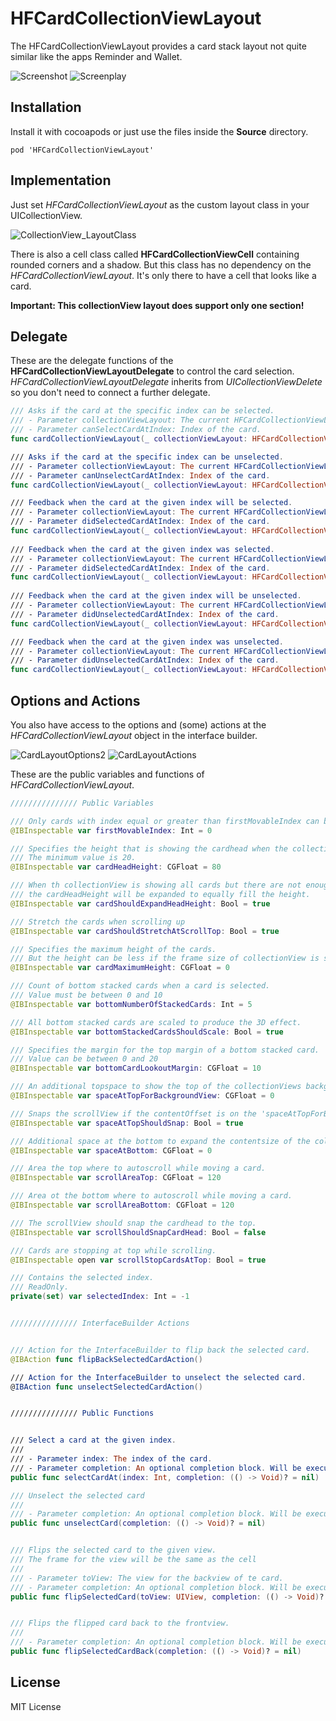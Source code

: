 # HFCardCollectionViewLayout
The HFCardCollectionViewLayout provides a card stack layout not quite similar like the apps Reminder and Wallet.

![Screenshot](https://raw.githubusercontent.com/hfrahmann/HFCardCollectionViewLayout/master/ReadmeAssets/Screenshot.png)
![Screenplay](https://raw.githubusercontent.com/hfrahmann/HFCardCollectionViewLayout/master/ReadmeAssets/Screenplay.gif)


## Installation

Install it with cocoapods or just use the files inside the **Source** directory.

```
pod 'HFCardCollectionViewLayout'
```


## Implementation

Just set *HFCardCollectionViewLayout* as the custom layout class in your UICollectionView.

![CollectionView_LayoutClass](https://raw.githubusercontent.com/hfrahmann/HFCardCollectionViewLayout/master/ReadmeAssets/CollectionView_LayoutClass.png)


There is also a cell class called **HFCardCollectionViewCell** containing rounded corners and a shadow.
But this class has no dependency on the *HFCardCollectionViewLayout*.
It's only there to have a cell that looks like a card.

**Important: This collectionView layout does support only one section!**


## Delegate

These are the delegate functions of the **HFCardCollectionViewLayoutDelegate** to control the card selection.
*HFCardCollectionViewLayoutDelegate* inherits from *UICollectionViewDelete* so you don't need to connect a further delegate.

```swift
/// Asks if the card at the specific index can be selected.
/// - Parameter collectionViewLayout: The current HFCardCollectionViewLayout.
/// - Parameter canSelectCardAtIndex: Index of the card.
func cardCollectionViewLayout(_ collectionViewLayout: HFCardCollectionViewLayout, canSelectCardAtIndex index: Int) -> Bool

/// Asks if the card at the specific index can be unselected.
/// - Parameter collectionViewLayout: The current HFCardCollectionViewLayout.
/// - Parameter canUnselectCardAtIndex: Index of the card.
func cardCollectionViewLayout(_ collectionViewLayout: HFCardCollectionViewLayout, canUnselectCardAtIndex index: Int) -> Bool

/// Feedback when the card at the given index will be selected.
/// - Parameter collectionViewLayout: The current HFCardCollectionViewLayout.
/// - Parameter didSelectedCardAtIndex: Index of the card.
func cardCollectionViewLayout(_ collectionViewLayout: HFCardCollectionViewLayout, willSelectCardAtIndex index: Int)
    
/// Feedback when the card at the given index was selected.
/// - Parameter collectionViewLayout: The current HFCardCollectionViewLayout.
/// - Parameter didSelectedCardAtIndex: Index of the card.
func cardCollectionViewLayout(_ collectionViewLayout: HFCardCollectionViewLayout, didSelectCardAtIndex index: Int)
    
/// Feedback when the card at the given index will be unselected.
/// - Parameter collectionViewLayout: The current HFCardCollectionViewLayout.
/// - Parameter didUnselectedCardAtIndex: Index of the card.
func cardCollectionViewLayout(_ collectionViewLayout: HFCardCollectionViewLayout, willUnselectCardAtIndex index: Int)

/// Feedback when the card at the given index was unselected.
/// - Parameter collectionViewLayout: The current HFCardCollectionViewLayout.
/// - Parameter didUnselectedCardAtIndex: Index of the card.
func cardCollectionViewLayout(_ collectionViewLayout: HFCardCollectionViewLayout, didUnselectCardAtIndex index: Int)
```



## Options and Actions

You also have access to the options and (some) actions at the *HFCardCollectionViewLayout* object in the interface builder.

![CardLayoutOptions2](https://raw.githubusercontent.com/hfrahmann/HFCardCollectionViewLayout/master/ReadmeAssets/CardLayoutOptions.png)
![CardLayoutActions](https://raw.githubusercontent.com/hfrahmann/HFCardCollectionViewLayout/master/ReadmeAssets/CardLayoutActions.png)

These are the public variables and functions of *HFCardCollectionViewLayout*.

```swift
/////////////// Public Variables

/// Only cards with index equal or greater than firstMovableIndex can be moved through the collectionView.
@IBInspectable var firstMovableIndex: Int = 0

/// Specifies the height that is showing the cardhead when the collectionView is showing all cards.
/// The minimum value is 20.
@IBInspectable var cardHeadHeight: CGFloat = 80

/// When th collectionView is showing all cards but there are not enough cards to fill the full height,
/// the cardHeadHeight will be expanded to equally fill the height.
@IBInspectable var cardShouldExpandHeadHeight: Bool = true

/// Stretch the cards when scrolling up
@IBInspectable var cardShouldStretchAtScrollTop: Bool = true

/// Specifies the maximum height of the cards.
/// But the height can be less if the frame size of collectionView is smaller.
@IBInspectable var cardMaximumHeight: CGFloat = 0

/// Count of bottom stacked cards when a card is selected.
/// Value must be between 0 and 10
@IBInspectable var bottomNumberOfStackedCards: Int = 5

/// All bottom stacked cards are scaled to produce the 3D effect.
@IBInspectable var bottomStackedCardsShouldScale: Bool = true

/// Specifies the margin for the top margin of a bottom stacked card.
/// Value can be between 0 and 20
@IBInspectable var bottomCardLookoutMargin: CGFloat = 10

/// An additional topspace to show the top of the collectionViews backgroundView.
@IBInspectable var spaceAtTopForBackgroundView: CGFloat = 0

/// Snaps the scrollView if the contentOffset is on the 'spaceAtTopForBackgroundView'
@IBInspectable var spaceAtTopShouldSnap: Bool = true

/// Additional space at the bottom to expand the contentsize of the collectionView.
@IBInspectable var spaceAtBottom: CGFloat = 0

/// Area the top where to autoscroll while moving a card.
@IBInspectable var scrollAreaTop: CGFloat = 120

/// Area ot the bottom where to autoscroll while moving a card.
@IBInspectable var scrollAreaBottom: CGFloat = 120

/// The scrollView should snap the cardhead to the top.
@IBInspectable var scrollShouldSnapCardHead: Bool = false

/// Cards are stopping at top while scrolling.
@IBInspectable open var scrollStopCardsAtTop: Bool = true

/// Contains the selected index.
/// ReadOnly.
private(set) var selectedIndex: Int = -1


/////////////// InterfaceBuilder Actions


/// Action for the InterfaceBuilder to flip back the selected card.
@IBAction func flipBackSelectedCardAction()

/// Action for the InterfaceBuilder to unselect the selected card.
@IBAction func unselectSelectedCardAction()


/////////////// Public Functions


/// Select a card at the given index.
///
/// - Parameter index: The index of the card.
/// - Parameter completion: An optional completion block. Will be executed the animation is finished.
public func selectCardAt(index: Int, completion: (() -> Void)? = nil)

/// Unselect the selected card
///
/// - Parameter completion: An optional completion block. Will be executed the animation is finished.
public func unselectCard(completion: (() -> Void)? = nil)


/// Flips the selected card to the given view.
/// The frame for the view will be the same as the cell
///
/// - Parameter toView: The view for the backview of te card.
/// - Parameter completion: An optional completion block. Will be executed the animation is finished.
public func flipSelectedCard(toView: UIView, completion: (() -> Void)? = nil)


/// Flips the flipped card back to the frontview.
///
/// - Parameter completion: An optional completion block. Will be executed the animation is finished.
public func flipSelectedCardBack(completion: (() -> Void)? = nil)
```


## License

MIT License
